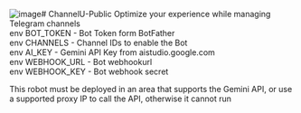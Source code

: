 ![image](https://github.com/unioreox/ChannelU-Public/assets/17230016/dad55d4a-e0f5-4d7e-97e8-d2a9118829fe)# ChannelU-Public
Optimize your experience while managing Telegram channels  
env BOT_TOKEN - Bot Token form BotFather  
env CHANNELS - Channel IDs to enable the Bot  
env AI_KEY - Gemini API Key from aistudio.google.com  
env WEBHOOK_URL - Bot webhookurl  
env WEBHOOK_KEY - Bot webhook secret
  
  
This robot must be deployed in an area that supports the Gemini API, or use a supported proxy IP to call the API, otherwise it cannot run

